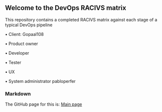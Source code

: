 ## Welcome to the DevOps RACIVS matrix

This repository contains a completed RACIVS matrix against each stage of a typical DevOps pipeline 

• Client:         Gopaal108

• Product owner

• Developer

• Tester

• UX

• System administrator  pabloperfer

### Markdown

The GitHub page for this is: [Main page](https://lyitcomputing.github.io/DevOps-RACVIS/)  
